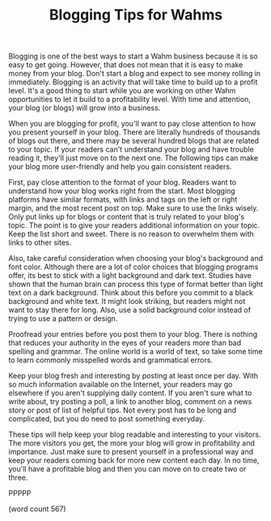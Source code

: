 ﻿---
title: Blogging Tips for Wahms
---

Blogging is one of the best ways to start a Wahm business because it is so easy to get going. However, that does not mean that it is easy to make money from your blog. Don't start a blog and expect to see money rolling in immediately. Blogging is an activity that will take time to build up to a profit level. It's a good thing to start while you are working on other Wahm opportunities to let it build to a profitability level. With time and attention, your blog (or blogs) will grow into a business.

When you are blogging for profit, you'll want to pay close attention to how you present yourself in your blog. There are literally hundreds of thousands of blogs out there, and there may be several hundred blogs that are related to your topic. If your readers can't understand your blog and have trouble reading it, they'll just move on to the next one. The following tips can make your blog more user-friendly and help you gain consistent readers.

First, pay close attention to the format of your blog. Readers want to understand how your blog works right from the start. Most blogging platforms have similar formats, with links and tags on the left or right margin, and the most recent post on top. Make sure to use the links wisely. Only put links up for blogs or content that is truly related to your blog's topic. The point is to give your readers additional information on your topic. Keep the list short and sweet. There is no reason to overwhelm them with links to other sites.

Also, take careful consideration when choosing your blog's background and font color. Although there are a lot of color choices that blogging programs offer, its best to stick with a light background and dark text. Studies have shown that the human brain can process this type of format better than light text on a dark background. Think about this before you commit to a black background and white text. It might look striking, but readers might not want to stay there for long. Also, use a solid background color instead of trying to use a pattern or design.

Proofread your entries before you post them to your blog. There is nothing that reduces your authority in the eyes of your readers more than bad spelling and grammar. The online world is a world of text, so take some time to learn commonly misspelled words and grammatical errors. 

Keep your blog fresh and interesting by posting at least once per day. With so much information available on the Internet, your readers may go elsewhere if you aren't supplying daily content. If you aren't sure what to write about, try posting a poll, a link to another blog, comment on a news story or post of list of helpful tips. Not every post has to be long and complicated, but you do need to post something everyday.

These tips will help keep your blog readable and interesting to your visitors. The more visitors you get, the more your blog will grow in profitability and importance. Just make sure to present yourself in a professional way and keep your readers coming back for more new content each day. In no time, you'll have a profitable blog and then you can move on to create two or three.

PPPPP

(word count 567)
